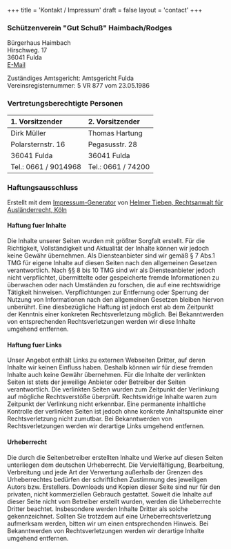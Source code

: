 +++
title = 'Kontakt / Impressum'
draft = false
layout = 'contact'
+++


### Schützenverein "Gut Schuß" Haimbach/Rodges
Bürgerhaus Haimbach  
Hirschweg. 17  
36041 Fulda  
[E-Mail](mailto:info@sv-haimbach-rodges.de)

Zuständiges Amtsgericht: Amtsgericht Fulda  
Vereinsregisternummer: 5 VR 877 vom 23.05.1986

### Vertretungsberechtigte Personen

|1. Vorsitzender | 2. Vorsitzender |
|:-----|:-----|
|Dirk Müller | Thomas Hartung |
|Polarsternstr. 16 | Pegasusstr. 28 |
|36041 Fulda | 36041 Fulda |
| Tel.: 0661 / 9014968 | Tel.: 0661 / 74200 |

### Haftungsausschluss

Erstellt mit dem [Impressum-Generator](https://www.mth-partner.de/impressumgenerator/impressum-generator.php) von [Helmer Tieben, Rechtsanwalt für Ausländerrecht, Köln](https://www.mth-partner.de/leistungen-rechtsanwalt-koeln/auslaenderrecht/)


#### Haftung fuer Inhalte

Die Inhalte unserer Seiten wurden mit größter Sorgfalt erstellt. Für die Richtigkeit, Vollständigkeit und Aktualität der Inhalte können wir jedoch keine Gewähr übernehmen. Als Diensteanbieter sind wir gemäß § 7 Abs.1 TMG für eigene Inhalte auf diesen Seiten nach den allgemeinen Gesetzen verantwortlich. Nach §§ 8 bis 10 TMG sind wir als Diensteanbieter jedoch nicht verpflichtet, übermittelte oder gespeicherte fremde Informationen zu überwachen oder nach Umständen zu forschen, die auf eine rechtswidrige Tätigkeit hinweisen. Verpflichtungen zur Entfernung oder Sperrung der Nutzung von Informationen nach den allgemeinen Gesetzen bleiben hiervon unberührt. Eine diesbezügliche Haftung ist jedoch erst ab dem Zeitpunkt der Kenntnis einer konkreten Rechtsverletzung möglich. Bei Bekanntwerden von entsprechenden Rechtsverletzungen werden wir diese Inhalte umgehend entfernen.

#### Haftung fuer Links

Unser Angebot enthält Links zu externen Webseiten Dritter, auf deren Inhalte wir keinen Einfluss haben. Deshalb können wir für diese fremden Inhalte auch keine Gewähr übernehmen. Für die Inhalte der verlinkten Seiten ist stets der jeweilige Anbieter oder Betreiber der Seiten verantwortlich. Die verlinkten Seiten wurden zum Zeitpunkt der Verlinkung auf mögliche Rechtsverstöße überprüft. Rechtswidrige Inhalte waren zum Zeitpunkt der Verlinkung nicht erkennbar. Eine permanente inhaltliche Kontrolle der verlinkten Seiten ist jedoch ohne konkrete Anhaltspunkte einer Rechtsverletzung nicht zumutbar. Bei Bekanntwerden von Rechtsverletzungen werden wir derartige Links umgehend entfernen.

#### Urheberrecht

Die durch die Seitenbetreiber erstellten Inhalte und Werke auf diesen Seiten unterliegen dem deutschen Urheberrecht. Die Vervielfältigung, Bearbeitung, Verbreitung und jede Art der Verwertung außerhalb der Grenzen des Urheberrechtes bedürfen der schriftlichen Zustimmung des jeweiligen Autors bzw. Erstellers. Downloads und Kopien dieser Seite sind nur für den privaten, nicht kommerziellen Gebrauch gestattet. Soweit die Inhalte auf dieser Seite nicht vom Betreiber erstellt wurden, werden die Urheberrechte Dritter beachtet. Insbesondere werden Inhalte Dritter als solche gekennzeichnet. Sollten Sie trotzdem auf eine Urheberrechtsverletzung aufmerksam werden, bitten wir um einen entsprechenden Hinweis. Bei Bekanntwerden von Rechtsverletzungen werden wir derartige Inhalte umgehend entfernen.
